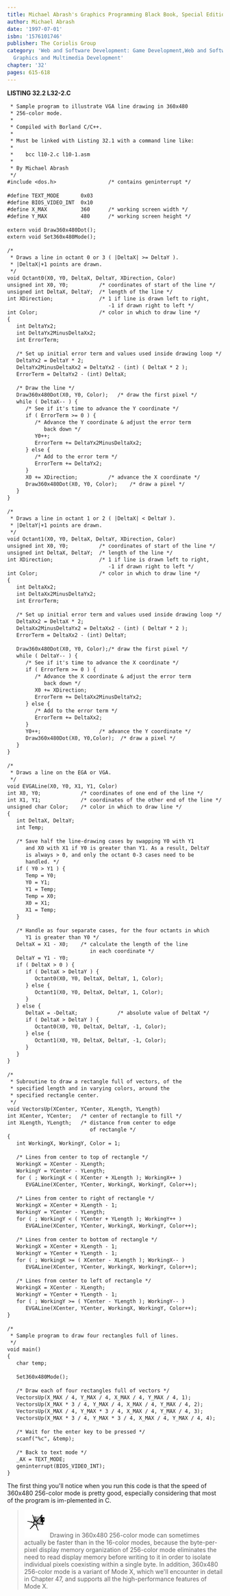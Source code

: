 ```yaml
---
title: Michael Abrash's Graphics Programming Black Book, Special Edition
author: Michael Abrash
date: '1997-07-01'
isbn: '1576101746'
publisher: The Coriolis Group
category: 'Web and Software Development: Game Development,Web and Software Development:
  Graphics and Multimedia Development'
chapter: '32'
pages: 615-618
---
```


**LISTING 32.2 L32-2.C**

     * Sample program to illustrate VGA line drawing in 360x480
     * 256-color mode.
     *
     * Compiled with Borland C/C++.
     *
     * Must be linked with Listing 32.1 with a command line like:
     *
     *    bcc l10-2.c l10-1.asm
     *
     * By Michael Abrash
     */
    #include <dos.h>                 /* contains geninterrupt */

    #define TEXT_MODE       0x03
    #define BIOS_VIDEO_INT  0x10
    #define X_MAX           360      /* working screen width */
    #define Y_MAX           480      /* working screen height */

    extern void Draw360x480Dot();
    extern void Set360x480Mode();

    /*
     * Draws a line in octant 0 or 3 ( |DeltaX| >= DeltaY ).
     * |DeltaX|+1 points are drawn.
     */
    void Octant0(X0, Y0, DeltaX, DeltaY, XDirection, Color)
    unsigned int X0, Y0;          /* coordinates of start of the line */
    unsigned int DeltaX, DeltaY;  /* length of the line */
    int XDirection;               /* 1 if line is drawn left to right,
                                     -1 if drawn right to left */
    int Color;                    /* color in which to draw line */
    {
       int DeltaYx2;
       int DeltaYx2MinusDeltaXx2;
       int ErrorTerm;

       /* Set up initial error term and values used inside drawing loop */
       DeltaYx2 = DeltaY * 2;
       DeltaYx2MinusDeltaXx2 = DeltaYx2 - (int) ( DeltaX * 2 );
       ErrorTerm = DeltaYx2 - (int) DeltaX;

       /* Draw the line */
       Draw360x480Dot(X0, Y0, Color);   /* draw the first pixel */
       while ( DeltaX-- ) {
          /* See if it's time to advance the Y coordinate */
          if ( ErrorTerm >= 0 ) {
             /* Advance the Y coordinate & adjust the error term
                back down */
             Y0++;
             ErrorTerm += DeltaYx2MinusDeltaXx2;
          } else {
             /* Add to the error term */
             ErrorTerm += DeltaYx2;
          }
          X0 += XDirection;          /* advance the X coordinate */
          Draw360x480Dot(X0, Y0, Color);    /* draw a pixel */
       }
    }

    /*
     * Draws a line in octant 1 or 2 ( |DeltaX| < DeltaY ).
     * |DeltaY|+1 points are drawn.
     */
    void Octant1(X0, Y0, DeltaX, DeltaY, XDirection, Color)
    unsigned int X0, Y0;          /* coordinates of start of the line */
    unsigned int DeltaX, DeltaY;  /* length of the line */
    int XDirection;               /* 1 if line is drawn left to right,
                                     -1 if drawn right to left */
    int Color;                    /* color in which to draw line */
    {
       int DeltaXx2;
       int DeltaXx2MinusDeltaYx2;
       int ErrorTerm;

       /* Set up initial error term and values used inside drawing loop */
       DeltaXx2 = DeltaX * 2;
       DeltaXx2MinusDeltaYx2 = DeltaXx2 - (int) ( DeltaY * 2 );
       ErrorTerm = DeltaXx2 - (int) DeltaY;

       Draw360x480Dot(X0, Y0, Color);/* draw the first pixel */
       while ( DeltaY-- ) {
          /* See if it's time to advance the X coordinate */
          if ( ErrorTerm >= 0 ) {
             /* Advance the X coordinate & adjust the error term
                back down */
             X0 += XDirection;
             ErrorTerm += DeltaXx2MinusDeltaYx2;
          } else {
             /* Add to the error term */
             ErrorTerm += DeltaXx2;
          }
          Y0++;                   /* advance the Y coordinate */
          Draw360x480Dot(X0, Y0,Color);  /* draw a pixel */
       }
    }

    /*
     * Draws a line on the EGA or VGA.
     */
    void EVGALine(X0, Y0, X1, Y1, Color)
    int X0, Y0;             /* coordinates of one end of the line */
    int X1, Y1;             /* coordinates of the other end of the line */
    unsigned char Color;    /* color in which to draw line */
    {
       int DeltaX, DeltaY;
       int Temp;

       /* Save half the line-drawing cases by swapping Y0 with Y1
          and X0 with X1 if Y0 is greater than Y1. As a result, DeltaY
          is always > 0, and only the octant 0-3 cases need to be
          handled. */
       if ( Y0 > Y1 ) {
          Temp = Y0;
          Y0 = Y1;
          Y1 = Temp;
          Temp = X0;
          X0 = X1;
          X1 = Temp;
       }

       /* Handle as four separate cases, for the four octants in which
          Y1 is greater than Y0 */
       DeltaX = X1 - X0;    /* calculate the length of the line
                               in each coordinate */
       DeltaY = Y1 - Y0;
       if ( DeltaX > 0 ) {
          if ( DeltaX > DeltaY ) {
             Octant0(X0, Y0, DeltaX, DeltaY, 1, Color);
          } else {
             Octant1(X0, Y0, DeltaX, DeltaY, 1, Color);
          }
       } else {
          DeltaX = -DeltaX;             /* absolute value of DeltaX */
          if ( DeltaX > DeltaY ) {
             Octant0(X0, Y0, DeltaX, DeltaY, -1, Color);
          } else {
             Octant1(X0, Y0, DeltaX, DeltaY, -1, Color);
          }
       }
    }

    /*
     * Subroutine to draw a rectangle full of vectors, of the
     * specified length and in varying colors, around the
     * specified rectangle center.
     */
    void VectorsUp(XCenter, YCenter, XLength, YLength)
    int XCenter, YCenter;   /* center of rectangle to fill */
    int XLength, YLength;   /* distance from center to edge
                               of rectangle */
    {
       int WorkingX, WorkingY, Color = 1;

       /* Lines from center to top of rectangle */
       WorkingX = XCenter - XLength;
       WorkingY = YCenter - YLength;
       for ( ; WorkingX < ( XCenter + XLength ); WorkingX++ )
          EVGALine(XCenter, YCenter, WorkingX, WorkingY, Color++);

       /* Lines from center to right of rectangle */
       WorkingX = XCenter + XLength - 1;
       WorkingY = YCenter - YLength;
       for ( ; WorkingY < ( YCenter + YLength ); WorkingY++ )
          EVGALine(XCenter, YCenter, WorkingX, WorkingY, Color++);

       /* Lines from center to bottom of rectangle */
       WorkingX = XCenter + XLength - 1;
       WorkingY = YCenter + YLength - 1;
       for ( ; WorkingX >= ( XCenter - XLength ); WorkingX-- )
          EVGALine(XCenter, YCenter, WorkingX, WorkingY, Color++);

       /* Lines from center to left of rectangle */
       WorkingX = XCenter - XLength;
       WorkingY = YCenter + YLength - 1;
       for ( ; WorkingY >= ( YCenter - YLength ); WorkingY-- )
          EVGALine(XCenter, YCenter, WorkingX, WorkingY, Color++);
    }

    /*
     * Sample program to draw four rectangles full of lines.
     */
    void main()
    {
       char temp;

       Set360x480Mode();

       /* Draw each of four rectangles full of vectors */
       VectorsUp(X_MAX / 4, Y_MAX / 4, X_MAX / 4, Y_MAX / 4, 1);
       VectorsUp(X_MAX * 3 / 4, Y_MAX / 4, X_MAX / 4, Y_MAX / 4, 2);
       VectorsUp(X_MAX / 4, Y_MAX * 3 / 4, X_MAX / 4, Y_MAX / 4, 3);
       VectorsUp(X_MAX * 3 / 4, Y_MAX * 3 / 4, X_MAX / 4, Y_MAX / 4, 4);

       /* Wait for the enter key to be pressed */
       scanf("%c", &temp);

       /* Back to text mode */
       _AX = TEXT_MODE;
       geninterrupt(BIOS_VIDEO_INT);
    }

The first thing you'll notice when you run this code is that the speed
of 360x480 256-color mode is pretty good, especially considering that
most of the program is im-plemented in C.

> ![](images/i.jpg)
> Drawing in 360x480 256-color mode can sometimes actually be faster than
> in the 16-color modes, because the byte-per-pixel display memory
> organization of 256-color mode eliminates the need to read display
> memory before writing to it in order to isolate individual pixels
> coexisting within a single byte. In addition, 360x480 256-color mode is
> a variant of Mode X, which we'll encounter in detail in Chapter 47, and
> supports all the high-performance features of Mode X.